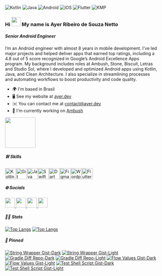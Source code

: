 ![Kotlin](https://img.shields.io/badge/Kotlin-0095D5?&style=flat-square&logo=kotlin&logoColor=white)
![Java](https://img.shields.io/badge/java-%23ED8B00.svg?style=flat-square&logo=openjdk&logoColor=white)
![Android](https://img.shields.io/badge/Android-3DDC84?style=flat-square&logo=android&logoColor=white)
![iOS](https://img.shields.io/badge/iOS-000000?style=flat-square&logo=ios&logoColor=white)
![Flutter](https://img.shields.io/badge/Flutter-02569B?style=flat-square&logo=flutter&logoColor=white)
![KMP](https://img.shields.io/badge/KMP-8A2BE2?logo=kotlin&style=flat-square&logoColor=white)

### Hi <img src="https://user-images.githubusercontent.com/18350557/176309783-0785949b-9127-417c-8b55-ab5a4333674e.gif" width=30px /> My name is Ayer Ribeiro de Souza Netto

##### Senior Android Engineer

I’m an Android engineer with almost 8 years in mobile development. I've led major projects and helped deliver apps that earned top ratings, including a 4.8 out of 5 score recognized in Google’s Android Excellence Apps program. My background includes roles at Ambush, Stone, Biscuit, Letras and Studio Sol, where I developed and optimized Android apps using Kotlin, Java, and Clean Architecture. I also specialize in streamlining processes and automating workflows to boost productivity and code quality.

* 🌍  I'm based in Brasil
* 🖥️  See my website at [ayer.dev](http://ayer.dev)
* ✉️  You can contact me at [contact@ayer.dev](mailto:contact@ayer.dev)
* 🚀  I'm currently working on [Ambush](http://www.getambush.com/)

<img src="https://github.com/user-attachments/assets/06ef2889-cdd2-4b13-8b93-eb0022af6e01" width=100px />

##### 🛠️ Skills

<p align="left">
<a href="https://kotlinlang.org/" target="_blank" rel="noreferrer"><img src="https://raw.githubusercontent.com/danielcranney/readme-generator/main/public/icons/skills/kotlin-colored.svg" width="36" height="36" alt="Kotlin" /></a><a href="https://git-scm.com/" target="_blank" rel="noreferrer"><img src="https://raw.githubusercontent.com/danielcranney/readme-generator/main/public/icons/skills/git-colored.svg" width="36" height="36" alt="Git" /></a><a href="https://www.oracle.com/java/" target="_blank" rel="noreferrer"><img src="https://raw.githubusercontent.com/danielcranney/readme-generator/main/public/icons/skills/java-colored.svg" width="36" height="36" alt="Java" /></a><a href="https://developer.apple.com/swift/" target="_blank" rel="noreferrer"><img src="https://raw.githubusercontent.com/danielcranney/readme-generator/main/public/icons/skills/swift-colored.svg" width="36" height="36" alt="Swift" /></a><a href="https://dart.dev/" target="_blank" rel="noreferrer"><img src="https://raw.githubusercontent.com/danielcranney/readme-generator/main/public/icons/skills/dart-colored.svg" width="36" height="36" alt="Dart" /></a><a href="https://www.figma.com/" target="_blank" rel="noreferrer"><img src="https://raw.githubusercontent.com/danielcranney/readme-generator/main/public/icons/skills/figma-colored.svg" width="36" height="36" alt="Figma" /></a><a href="https://wordpress.com" target="_blank" rel="noreferrer"><img src="https://raw.githubusercontent.com/danielcranney/readme-generator/main/public/icons/skills/wordpress-colored.svg" width="36" height="36" alt="Wordpress" /></a><a href="https://flutter.dev/" target="_blank" rel="noreferrer"><img src="https://raw.githubusercontent.com/danielcranney/readme-generator/main/public/icons/skills/flutter-colored.svg" width="36" height="36" alt="Flutter" /></a>
</p>

##### 🌐 Socials

<p align="left"> <a href="https://www.github.com/ayer-ribeiro" target="_blank" rel="noreferrer"> <picture> <source media="(prefers-color-scheme: dark)" srcset="https://raw.githubusercontent.com/danielcranney/readme-generator/main/public/icons/socials/github-dark.svg" /> <source media="(prefers-color-scheme: light)" srcset="https://raw.githubusercontent.com/danielcranney/readme-generator/main/public/icons/socials/github.svg" /> <img src="https://raw.githubusercontent.com/danielcranney/readme-generator/main/public/icons/socials/github.svg" width="32" height="32" /> </picture> </a> <a href="https://www.linkedin.com/in/ayer-ribeiro" target="_blank" rel="noreferrer"> <picture> <source media="(prefers-color-scheme: dark)" srcset="https://raw.githubusercontent.com/danielcranney/readme-generator/main/public/icons/socials/linkedin-dark.svg" /> <source media="(prefers-color-scheme: light)" srcset="https://raw.githubusercontent.com/danielcranney/readme-generator/main/public/icons/socials/linkedin.svg" /> <img src="https://raw.githubusercontent.com/danielcranney/readme-generator/main/public/icons/socials/linkedin.svg" width="32" height="32" /> </picture> </a> <a href="http://www.medium.com/ayerribeiro" target="_blank" rel="noreferrer"> <picture> <source media="(prefers-color-scheme: dark)" srcset="https://raw.githubusercontent.com/danielcranney/readme-generator/main/public/icons/socials/medium-dark.svg" /> <source media="(prefers-color-scheme: light)" srcset="https://raw.githubusercontent.com/danielcranney/readme-generator/main/public/icons/socials/medium.svg" /> <img src="https://raw.githubusercontent.com/danielcranney/readme-generator/main/public/icons/socials/medium.svg" width="32" height="32" /> </picture> </a> <a href="https://www.stackoverflow.com/users/8285157" target="_blank" rel="noreferrer"> <picture> <source media="(prefers-color-scheme: dark)" srcset="https://raw.githubusercontent.com/danielcranney/readme-generator/main/public/icons/socials/stackoverflow-dark.svg" /> <source media="(prefers-color-scheme: light)" srcset="https://raw.githubusercontent.com/danielcranney/readme-generator/main/public/icons/socials/stackoverflow.svg" /> <img src="https://raw.githubusercontent.com/danielcranney/readme-generator/main/public/icons/socials/stackoverflow.svg" width="32" height="32" /> </picture> </a></p>

##### 👨‍💻 Stats

[![Top Langs](https://github-readme-stats-eight-lemon-33.vercel.app/api/top-langs/?username=ayer-ribeiro&layout=donut&theme=dark#gh-dark-mode-only)](https://github.com/ayer-ribeiro#gh-dark-mode-only)
[![Top Langs](https://github-readme-stats-eight-lemon-33.vercel.app/api/top-langs/?username=ayer-ribeiro&layout=donut&theme=default#gh-light-mode-only)](https://github.com/ayer-ribeiro#gh-light-mode-only)

##### 📌 Pinned

[![String Wrapper Gist-Dark](https://github-readme-stats.vercel.app/api/gist?id=de19d6d0b9899c3b375e090031b4ff28\&show_icons=true\&theme=dark#gh-dark-mode-only)](https://gist.github.com/ayer-ribeiro/de19d6d0b9899c3b375e090031b4ff28#gh-dark-mode-only)
[![String Wrapper Gist-Light](https://github-readme-stats.vercel.app/api/gist?id=de19d6d0b9899c3b375e090031b4ff28\&show_icons=true\&theme=default#gh-light-mode-only)](https://gist.github.com/ayer-ribeiro/de19d6d0b9899c3b375e090031b4ff28#gh-light-mode-only)
[![Gradle Diff Repo-Dark](https://github-readme-stats.vercel.app/api/pin/?username=ayer-ribeiro&repo=gradle-diff-ready\&show_icons=true\&theme=dark#gh-dark-mode-only)](https://github.com/ayer-ribeiro/gradle-diff-ready#gh-dark-mode-only)
[![Gradle Diff Repo-Light](https://github-readme-stats.vercel.app/api/pin/?username=ayer-ribeiro&repo=gradle-diff-ready\&show_icons=true\&theme=default#gh-light-mode-only)](https://github.com/ayer-ribeiro/gradle-diff-ready#gh-light-mode-only)
[![Flow Values Gist-Dark](https://github-readme-stats.vercel.app/api/gist?id=04c1d4205e8a94b914ce5fc01fcb7b2c\&show_icons=true\&theme=dark#gh-dark-mode-only)](https://gist.github.com/ayer-ribeiro/04c1d4205e8a94b914ce5fc01fcb7b2c#gh-dark-mode-only)
[![Flow Values Gist-Light](https://github-readme-stats.vercel.app/api/gist?id=04c1d4205e8a94b914ce5fc01fcb7b2c\&show_icons=true\&theme=default#gh-light-mode-only)](https://gist.github.com/ayer-ribeiro/04c1d4205e8a94b914ce5fc01fcb7b2c#gh-light-mode-only)
[![Test Shell Script Gist-Dark](https://github-readme-stats.vercel.app/api/gist?id=cbff40481fb7b27807a7bc3e9c41246d\&show_icons=true\&theme=dark#gh-dark-mode-only)](https://gist.github.com/ayer-ribeiro/cbff40481fb7b27807a7bc3e9c41246d#gh-dark-mode-only)
[![Test Shell Script Gist-Light](https://github-readme-stats.vercel.app/api/gist?id=cbff40481fb7b27807a7bc3e9c41246d\&show_icons=true\&theme=default#gh-light-mode-only)](https://gist.github.com/ayer-ribeiro/cbff40481fb7b27807a7bc3e9c41246d#gh-light-mode-only)



<!--
**ayer-ribeiro/ayer-ribeiro** is a ✨ _special_ ✨ repository because its `README.md` (this file) appears on your GitHub profile.

Here are some ideas to get you started:

- 🔭 I’m currently working on ...
- 🌱 I’m currently learning ...
- 👯 I’m looking to collaborate on ...
- 🤔 I’m looking for help with ...
- 💬 Ask me about ...
- 📫 How to reach me: ...
- 😄 Pronouns: ...
- ⚡ Fun fact: ...
-->
